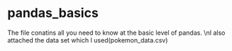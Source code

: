 # pandas_basics
The file conatins all you need to know at the basic level of pandas.
\nI also attached the data set which I used(pokemon_data.csv)
